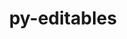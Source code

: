 ---
title: "py-editables"
layout: cache
categories: [package, develop]
meta: {"compilers": ["none"], "num_specs": 65, "num_specs_by_stack": {"data-vis-sdk": 5, "developer-tools-darwin": 5, "e4s-neoverse-v2": 5, "e4s-oneapi": 5, "hep": 5, "ml-darwin-aarch64-mps": 15, "ml-linux-aarch64-cpu": 15, "ml-linux-aarch64-cuda": 15, "ml-linux-x86_64-cpu": 15, "ml-linux-x86_64-cuda": 15, "root": 65}, "oss": ["sequoia", "ubuntu20.04", "ubuntu22.04", "ubuntu24.04"], "platforms": ["darwin", "linux"], "stacks": ["data-vis-sdk", "developer-tools-darwin", "e4s-neoverse-v2", "e4s-oneapi", "hep", "ml-darwin-aarch64-mps", "ml-linux-aarch64-cpu", "ml-linux-aarch64-cuda", "ml-linux-x86_64-cpu", "ml-linux-x86_64-cuda", "root"], "targets": ["aarch64", "neoverse_v2", "x86_64_v3"], "versions": ["0.5"]}
spec_details: [{"compiler": "none", "hash": "25ktszzqxfqcycybd5xafcwsm4tcqwqe", "os": "ubuntu24.04", "platform": "linux", "size": "-", "stacks": ["ml-linux-x86_64-cpu", "ml-linux-x86_64-cuda", "root"], "target": "x86_64_v3", "variants": ["build_system=python_pip"], "versions": ["0.5"]}, {"compiler": "none", "hash": "2ajg5efimkywiegi3ex772kj4sxb3cda", "os": "ubuntu24.04", "platform": "linux", "size": "-", "stacks": ["ml-linux-x86_64-cpu", "ml-linux-x86_64-cuda", "root"], "target": "x86_64_v3", "variants": ["build_system=python_pip"], "versions": ["0.5"]}, {"compiler": "none", "hash": "2qsxipa7qssoomatrfe7zp3sc32cjvec", "os": "ubuntu24.04", "platform": "linux", "size": "-", "stacks": ["ml-linux-x86_64-cpu", "ml-linux-x86_64-cuda", "root"], "target": "x86_64_v3", "variants": ["build_system=python_pip"], "versions": ["0.5"]}, {"compiler": "none", "hash": "2xkhlerr2trbobilgjulgmp7ls7mh55u", "os": "ubuntu24.04", "platform": "linux", "size": "-", "stacks": ["ml-linux-aarch64-cpu", "ml-linux-aarch64-cuda", "root"], "target": "aarch64", "variants": ["build_system=python_pip"], "versions": ["0.5"]}, {"compiler": "none", "hash": "3dmwjbmzg7oxsww62do7rucfr6o4ypws", "os": "ubuntu22.04", "platform": "linux", "size": "-", "stacks": ["e4s-neoverse-v2", "root"], "target": "neoverse_v2", "variants": ["build_system=python_pip"], "versions": ["0.5"]}, {"compiler": "none", "hash": "4e3hghirheke4lxlee2pnngcahsfvvlx", "os": "ubuntu24.04", "platform": "linux", "size": "-", "stacks": ["ml-linux-aarch64-cpu", "ml-linux-aarch64-cuda", "root"], "target": "aarch64", "variants": ["build_system=python_pip"], "versions": ["0.5"]}, {"compiler": "none", "hash": "73svkpsyb6qxlho75xci7jyeudpsynmb", "os": "ubuntu22.04", "platform": "linux", "size": "-", "stacks": ["e4s-oneapi", "root"], "target": "x86_64_v3", "variants": ["build_system=python_pip"], "versions": ["0.5"]}, {"compiler": "none", "hash": "73w2fi4oi7fxqy6haclxvfvvhqan6sju", "os": "ubuntu24.04", "platform": "linux", "size": "-", "stacks": ["ml-linux-aarch64-cpu", "ml-linux-aarch64-cuda", "root"], "target": "aarch64", "variants": ["build_system=python_pip"], "versions": ["0.5"]}, {"compiler": "none", "hash": "aqsu3kqeqqd24tdmvjfhaqoxtb753fnf", "os": "ubuntu24.04", "platform": "linux", "size": "-", "stacks": ["ml-linux-x86_64-cpu", "ml-linux-x86_64-cuda", "root"], "target": "x86_64_v3", "variants": ["build_system=python_pip"], "versions": ["0.5"]}, {"compiler": "none", "hash": "bj2h6iyhc5om7zj53vfom4amtreombut", "os": "ubuntu24.04", "platform": "linux", "size": "-", "stacks": ["ml-linux-aarch64-cpu", "ml-linux-aarch64-cuda", "root"], "target": "aarch64", "variants": ["build_system=python_pip"], "versions": ["0.5"]}, {"compiler": "none", "hash": "buuq4k5lun6yudfmhaizvum4mvot4wao", "os": "ubuntu24.04", "platform": "linux", "size": "-", "stacks": ["ml-linux-x86_64-cpu", "ml-linux-x86_64-cuda", "root"], "target": "x86_64_v3", "variants": ["build_system=python_pip"], "versions": ["0.5"]}, {"compiler": "none", "hash": "bwf37xtlrr6jzb5ip5bnh4fwukkpdqaa", "os": "ubuntu24.04", "platform": "linux", "size": "-", "stacks": ["ml-linux-aarch64-cpu", "ml-linux-aarch64-cuda", "root"], "target": "aarch64", "variants": ["build_system=python_pip"], "versions": ["0.5"]}, {"compiler": "none", "hash": "cewztvynq42dqviu5woxyaa6yab725xv", "os": "ubuntu24.04", "platform": "linux", "size": "-", "stacks": ["ml-linux-aarch64-cpu", "ml-linux-aarch64-cuda", "root"], "target": "aarch64", "variants": ["build_system=python_pip"], "versions": ["0.5"]}, {"compiler": "none", "hash": "d3ucb3ade7nel5oi2zu76lko6doyesqp", "os": "ubuntu24.04", "platform": "linux", "size": "-", "stacks": ["ml-linux-x86_64-cpu", "ml-linux-x86_64-cuda", "root"], "target": "x86_64_v3", "variants": ["build_system=python_pip"], "versions": ["0.5"]}, {"compiler": "none", "hash": "detsobrt5pikgrkx7dncypgbq5kp7v6r", "os": "ubuntu24.04", "platform": "linux", "size": "-", "stacks": ["ml-linux-x86_64-cpu", "ml-linux-x86_64-cuda", "root"], "target": "x86_64_v3", "variants": ["build_system=python_pip"], "versions": ["0.5"]}, {"compiler": "none", "hash": "djxvg4m673yub4y2roybzyuuxbfmopta", "os": "ubuntu24.04", "platform": "linux", "size": "-", "stacks": ["ml-linux-aarch64-cpu", "ml-linux-aarch64-cuda", "root"], "target": "aarch64", "variants": ["build_system=python_pip"], "versions": ["0.5"]}, {"compiler": "none", "hash": "e2xhrtjjyouhejayxy46lrtjrkfaohse", "os": "ubuntu24.04", "platform": "linux", "size": "-", "stacks": ["ml-linux-aarch64-cpu", "ml-linux-aarch64-cuda", "root"], "target": "aarch64", "variants": ["build_system=python_pip"], "versions": ["0.5"]}, {"compiler": "none", "hash": "eljk3l42b7gznvj5yffz26psysu4a7o2", "os": "ubuntu24.04", "platform": "linux", "size": "-", "stacks": ["ml-linux-aarch64-cpu", "ml-linux-aarch64-cuda", "root"], "target": "aarch64", "variants": ["build_system=python_pip"], "versions": ["0.5"]}, {"compiler": "none", "hash": "elvo3shbkejvzpzlfbtbjqcnfrmezp24", "os": "sequoia", "platform": "darwin", "size": "-", "stacks": ["ml-darwin-aarch64-mps", "root"], "target": "aarch64", "variants": ["build_system=python_pip"], "versions": ["0.5"]}, {"compiler": "none", "hash": "f5oyjiyskd62wp7mr7hveq52junkssq4", "os": "sequoia", "platform": "darwin", "size": "-", "stacks": ["ml-darwin-aarch64-mps", "root"], "target": "aarch64", "variants": ["build_system=python_pip"], "versions": ["0.5"]}, {"compiler": "none", "hash": "ff322aae6x2rvjymkn4trwztfsoylxac", "os": "ubuntu24.04", "platform": "linux", "size": "-", "stacks": ["ml-linux-x86_64-cpu", "ml-linux-x86_64-cuda", "root"], "target": "x86_64_v3", "variants": ["build_system=python_pip"], "versions": ["0.5"]}, {"compiler": "none", "hash": "fiile2bnwp767uwx3ks5xnodp4blwvel", "os": "ubuntu20.04", "platform": "linux", "size": "-", "stacks": ["data-vis-sdk", "root"], "target": "x86_64_v3", "variants": ["build_system=python_pip"], "versions": ["0.5"]}, {"compiler": "none", "hash": "gmdzrnu2m772kudnmvurmngogw5lww3g", "os": "ubuntu22.04", "platform": "linux", "size": "-", "stacks": ["e4s-neoverse-v2", "root"], "target": "neoverse_v2", "variants": ["build_system=python_pip"], "versions": ["0.5"]}, {"compiler": "none", "hash": "gyvayypihffc3u7glvtxuui3swjksnoq", "os": "ubuntu24.04", "platform": "linux", "size": "-", "stacks": ["ml-linux-x86_64-cpu", "ml-linux-x86_64-cuda", "root"], "target": "x86_64_v3", "variants": ["build_system=python_pip"], "versions": ["0.5"]}, {"compiler": "none", "hash": "h4ie7nrr2vozccwhlumqdpbhwksvbjow", "os": "ubuntu22.04", "platform": "linux", "size": "-", "stacks": ["e4s-neoverse-v2", "root"], "target": "neoverse_v2", "variants": ["build_system=python_pip"], "versions": ["0.5"]}, {"compiler": "none", "hash": "hgszjngvkomdu5vi7yy3p4uuuuvkjwsr", "os": "ubuntu22.04", "platform": "linux", "size": "-", "stacks": ["e4s-oneapi", "root"], "target": "x86_64_v3", "variants": ["build_system=python_pip"], "versions": ["0.5"]}, {"compiler": "none", "hash": "itazuu3vkzolvlb3p272x63zjevtglca", "os": "ubuntu20.04", "platform": "linux", "size": "-", "stacks": ["data-vis-sdk", "root"], "target": "x86_64_v3", "variants": ["build_system=python_pip"], "versions": ["0.5"]}, {"compiler": "none", "hash": "iz6hlj4mrcjwjz5hcauqyn6skc3bwgxl", "os": "ubuntu22.04", "platform": "linux", "size": "-", "stacks": ["hep", "root"], "target": "x86_64_v3", "variants": ["build_system=python_pip"], "versions": ["0.5"]}, {"compiler": "none", "hash": "k4bbrx7yqpzjryh3i5y7cne3iu6fwzpx", "os": "ubuntu24.04", "platform": "linux", "size": "-", "stacks": ["ml-linux-x86_64-cpu", "ml-linux-x86_64-cuda", "root"], "target": "x86_64_v3", "variants": ["build_system=python_pip"], "versions": ["0.5"]}, {"compiler": "none", "hash": "k7fszcylkzdbz4ftq7mqttnrsunbzjtl", "os": "ubuntu24.04", "platform": "linux", "size": "-", "stacks": ["ml-linux-x86_64-cpu", "ml-linux-x86_64-cuda", "root"], "target": "x86_64_v3", "variants": ["build_system=python_pip"], "versions": ["0.5"]}, {"compiler": "none", "hash": "kwnpz5cflnyr2bh25vpcboarzfsme5i2", "os": "sequoia", "platform": "darwin", "size": "-", "stacks": ["developer-tools-darwin", "ml-darwin-aarch64-mps", "root"], "target": "aarch64", "variants": ["build_system=python_pip"], "versions": ["0.5"]}, {"compiler": "none", "hash": "lsjyvm3emjwamz37r3l6yuh7zp6ukw3g", "os": "ubuntu22.04", "platform": "linux", "size": "-", "stacks": ["e4s-oneapi", "root"], "target": "x86_64_v3", "variants": ["build_system=python_pip"], "versions": ["0.5"]}, {"compiler": "none", "hash": "m24nloapklcxmb3y4iqyb6ujehhawdwl", "os": "ubuntu22.04", "platform": "linux", "size": "-", "stacks": ["e4s-oneapi", "root"], "target": "x86_64_v3", "variants": ["build_system=python_pip"], "versions": ["0.5"]}, {"compiler": "none", "hash": "mdhqitygp42sclgplkn4k5hqwns6ccbe", "os": "ubuntu24.04", "platform": "linux", "size": "-", "stacks": ["ml-linux-x86_64-cpu", "ml-linux-x86_64-cuda", "root"], "target": "x86_64_v3", "variants": ["build_system=python_pip"], "versions": ["0.5"]}, {"compiler": "none", "hash": "mkzu6sx5uezudn64c26szizb4q7nzxpk", "os": "sequoia", "platform": "darwin", "size": "-", "stacks": ["ml-darwin-aarch64-mps", "root"], "target": "aarch64", "variants": ["build_system=python_pip"], "versions": ["0.5"]}, {"compiler": "none", "hash": "muwrf2fihj5ivrqutjczerjr2skfq4or", "os": "ubuntu24.04", "platform": "linux", "size": "-", "stacks": ["ml-linux-aarch64-cpu", "ml-linux-aarch64-cuda", "root"], "target": "aarch64", "variants": ["build_system=python_pip"], "versions": ["0.5"]}, {"compiler": "none", "hash": "njpryjgj26ncflv73tnnsdwdyu4k2osp", "os": "ubuntu24.04", "platform": "linux", "size": "-", "stacks": ["ml-linux-x86_64-cpu", "ml-linux-x86_64-cuda", "root"], "target": "x86_64_v3", "variants": ["build_system=python_pip"], "versions": ["0.5"]}, {"compiler": "none", "hash": "o5lordtx2fjc3sfnlswx6z3sns4bxyiu", "os": "ubuntu24.04", "platform": "linux", "size": "-", "stacks": ["ml-linux-aarch64-cpu", "ml-linux-aarch64-cuda", "root"], "target": "aarch64", "variants": ["build_system=python_pip"], "versions": ["0.5"]}, {"compiler": "none", "hash": "odjgnmvllxv3pi6jrqr2simxtmueudr4", "os": "sequoia", "platform": "darwin", "size": "-", "stacks": ["ml-darwin-aarch64-mps", "root"], "target": "aarch64", "variants": ["build_system=python_pip"], "versions": ["0.5"]}, {"compiler": "none", "hash": "oih7nin2es7ojaf2uvjt6jelzz7hfg5d", "os": "ubuntu22.04", "platform": "linux", "size": "-", "stacks": ["hep", "root"], "target": "x86_64_v3", "variants": ["build_system=python_pip"], "versions": ["0.5"]}, {"compiler": "none", "hash": "p54pq6fi5437elozjnsfb2wybxr2xa5v", "os": "ubuntu24.04", "platform": "linux", "size": "-", "stacks": ["ml-linux-aarch64-cpu", "ml-linux-aarch64-cuda", "root"], "target": "aarch64", "variants": ["build_system=python_pip"], "versions": ["0.5"]}, {"compiler": "none", "hash": "pezkspvszugorwnnyis6ayy3m3kmlsku", "os": "ubuntu20.04", "platform": "linux", "size": "-", "stacks": ["data-vis-sdk", "root"], "target": "x86_64_v3", "variants": ["build_system=python_pip"], "versions": ["0.5"]}, {"compiler": "none", "hash": "pyqspintjpdh4gobxygdcfuj6mrwvjbx", "os": "ubuntu22.04", "platform": "linux", "size": "-", "stacks": ["hep", "root"], "target": "x86_64_v3", "variants": ["build_system=python_pip"], "versions": ["0.5"]}, {"compiler": "none", "hash": "qcluulgiqxm2nfcg3kfvzoepne3hqb66", "os": "ubuntu24.04", "platform": "linux", "size": "-", "stacks": ["ml-linux-aarch64-cpu", "ml-linux-aarch64-cuda", "root"], "target": "aarch64", "variants": ["build_system=python_pip"], "versions": ["0.5"]}, {"compiler": "none", "hash": "qelh65osltdi42gix2pfissnpy5vhgrn", "os": "sequoia", "platform": "darwin", "size": "-", "stacks": ["developer-tools-darwin", "ml-darwin-aarch64-mps", "root"], "target": "aarch64", "variants": ["build_system=python_pip"], "versions": ["0.5"]}, {"compiler": "none", "hash": "qz3obszn7dq7c2bml7uspd3p37jgchpv", "os": "ubuntu24.04", "platform": "linux", "size": "-", "stacks": ["ml-linux-aarch64-cpu", "ml-linux-aarch64-cuda", "root"], "target": "aarch64", "variants": ["build_system=python_pip"], "versions": ["0.5"]}, {"compiler": "none", "hash": "r4r7c4zp3peribf25msp4ytsgevikgxu", "os": "ubuntu22.04", "platform": "linux", "size": "-", "stacks": ["e4s-neoverse-v2", "root"], "target": "neoverse_v2", "variants": ["build_system=python_pip"], "versions": ["0.5"]}, {"compiler": "none", "hash": "shhjfhr3b5ryl6aw4sfism75rwdy2mfi", "os": "ubuntu24.04", "platform": "linux", "size": "-", "stacks": ["ml-linux-x86_64-cpu", "ml-linux-x86_64-cuda", "root"], "target": "x86_64_v3", "variants": ["build_system=python_pip"], "versions": ["0.5"]}, {"compiler": "none", "hash": "sz2lb57w5cu7kkloidpsjnj6dccmgixk", "os": "ubuntu20.04", "platform": "linux", "size": "-", "stacks": ["data-vis-sdk", "root"], "target": "x86_64_v3", "variants": ["build_system=python_pip"], "versions": ["0.5"]}, {"compiler": "none", "hash": "tb5wyf4kgnmv3emvjpg6vqk2b2duck66", "os": "sequoia", "platform": "darwin", "size": "-", "stacks": ["developer-tools-darwin", "ml-darwin-aarch64-mps", "root"], "target": "aarch64", "variants": ["build_system=python_pip"], "versions": ["0.5"]}, {"compiler": "none", "hash": "tipmbrx3vq7qqpjx2qxd37bpj4uwguol", "os": "sequoia", "platform": "darwin", "size": "-", "stacks": ["ml-darwin-aarch64-mps", "root"], "target": "aarch64", "variants": ["build_system=python_pip"], "versions": ["0.5"]}, {"compiler": "none", "hash": "tp5afdkuabduoiccj2q7qtwk27chzhbg", "os": "ubuntu22.04", "platform": "linux", "size": "-", "stacks": ["hep", "root"], "target": "x86_64_v3", "variants": ["build_system=python_pip"], "versions": ["0.5"]}, {"compiler": "none", "hash": "tqaxfc2du5s7hgiecmwkiunx324blcdq", "os": "sequoia", "platform": "darwin", "size": "-", "stacks": ["ml-darwin-aarch64-mps", "root"], "target": "aarch64", "variants": ["build_system=python_pip"], "versions": ["0.5"]}, {"compiler": "none", "hash": "txfmflcj5uxypyntvn7aavzbh43i5ahk", "os": "ubuntu22.04", "platform": "linux", "size": "-", "stacks": ["e4s-neoverse-v2", "root"], "target": "neoverse_v2", "variants": ["build_system=python_pip"], "versions": ["0.5"]}, {"compiler": "none", "hash": "txvqf52yavcacmckd76jntowqjjhpvyn", "os": "ubuntu24.04", "platform": "linux", "size": "-", "stacks": ["ml-linux-x86_64-cpu", "ml-linux-x86_64-cuda", "root"], "target": "x86_64_v3", "variants": ["build_system=python_pip"], "versions": ["0.5"]}, {"compiler": "none", "hash": "uz5ebkhucuqcsxxpjxelx6o2wbx2kk77", "os": "sequoia", "platform": "darwin", "size": "-", "stacks": ["developer-tools-darwin", "ml-darwin-aarch64-mps", "root"], "target": "aarch64", "variants": ["build_system=python_pip"], "versions": ["0.5"]}, {"compiler": "none", "hash": "viiwv57rj5ne2o2rn6sfzrf7pdvsub3z", "os": "sequoia", "platform": "darwin", "size": "-", "stacks": ["ml-darwin-aarch64-mps", "root"], "target": "aarch64", "variants": ["build_system=python_pip"], "versions": ["0.5"]}, {"compiler": "none", "hash": "wdu5hoq7xpyhy26yqkijosfiux63llbu", "os": "sequoia", "platform": "darwin", "size": "-", "stacks": ["ml-darwin-aarch64-mps", "root"], "target": "aarch64", "variants": ["build_system=python_pip"], "versions": ["0.5"]}, {"compiler": "none", "hash": "wgc4kysiai35jl2p2apraf3l4rbnyeue", "os": "ubuntu24.04", "platform": "linux", "size": "-", "stacks": ["ml-linux-aarch64-cpu", "ml-linux-aarch64-cuda", "root"], "target": "aarch64", "variants": ["build_system=python_pip"], "versions": ["0.5"]}, {"compiler": "none", "hash": "wpxo5qvt64qalfmtz7wv4ruaht5tliih", "os": "sequoia", "platform": "darwin", "size": "-", "stacks": ["ml-darwin-aarch64-mps", "root"], "target": "aarch64", "variants": ["build_system=python_pip"], "versions": ["0.5"]}, {"compiler": "none", "hash": "xuq37h4etoyxne7s2nsnq5vwmcbox4ja", "os": "ubuntu20.04", "platform": "linux", "size": "-", "stacks": ["data-vis-sdk", "root"], "target": "x86_64_v3", "variants": ["build_system=python_pip"], "versions": ["0.5"]}, {"compiler": "none", "hash": "ygx5yzp2sgus5cwsh3nvrwwi5acx6isx", "os": "ubuntu22.04", "platform": "linux", "size": "-", "stacks": ["hep", "root"], "target": "x86_64_v3", "variants": ["build_system=python_pip"], "versions": ["0.5"]}, {"compiler": "none", "hash": "zapa5pnprq5bfrqinhl2pk2n7ul34qsr", "os": "sequoia", "platform": "darwin", "size": "-", "stacks": ["developer-tools-darwin", "ml-darwin-aarch64-mps", "root"], "target": "aarch64", "variants": ["build_system=python_pip"], "versions": ["0.5"]}, {"compiler": "none", "hash": "zeqc5t5r7664vundbtwlbnhbau76zetj", "os": "ubuntu22.04", "platform": "linux", "size": "-", "stacks": ["e4s-oneapi", "root"], "target": "x86_64_v3", "variants": ["build_system=python_pip"], "versions": ["0.5"]}, {"compiler": "none", "hash": "zpcrrf4nochw3ff4lco7uv2tocgknfs6", "os": "sequoia", "platform": "darwin", "size": "-", "stacks": ["ml-darwin-aarch64-mps", "root"], "target": "aarch64", "variants": ["build_system=python_pip"], "versions": ["0.5"]}]
---